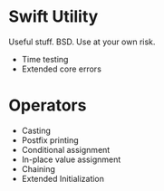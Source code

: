 # Swift Utility

Useful stuff. BSD. Use at your own risk.

* Time testing
* Extended core errors

# Operators
* Casting
* Postfix printing
* Conditional assignment
* In-place value assignment
* Chaining
* Extended Initialization
